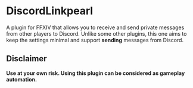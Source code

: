 # DiscordLinkpearl

A plugin for FFXIV that allows you to receive and send private messages from other players to Discord. Unlike some other plugins, this one aims to keep the settings minimal and support **sending** messages from Discord.

## Disclaimer

**Use at your own risk. Using this plugin can be considered as gameplay automation.**
